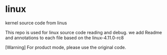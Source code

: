 # linux
kernel source code from linus

This repo is used for linux source code reading and debug.
we add Readme and annotations to each file based on the linux-4.11.0-rc8

[Warning]
For product mode, please use the original code.
